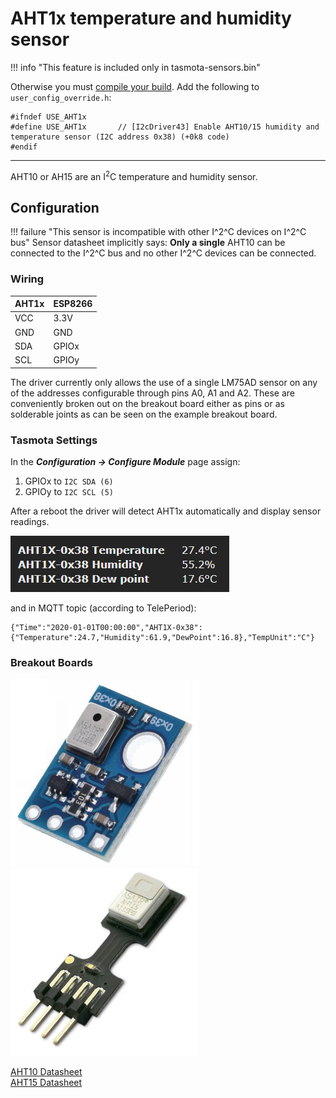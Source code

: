 # AHT1x temperature and humidity sensor
!!! info "This feature is included only in tasmota-sensors.bin" 

Otherwise you must [compile your build](Compile-your-build). Add the following to `user_config_override.h`:
```
#ifndef USE_AHT1x
#define USE_AHT1x       // [I2cDriver43] Enable AHT10/15 humidity and temperature sensor (I2C address 0x38) (+0k8 code)
#endif
```
----

AHT10 or AH15 are an I<sup>2</sup>C temperature and humidity sensor.

## Configuration

!!! failure "This sensor is incompatible with other I^2^C devices on I^2^C bus"
    Sensor datasheet implicitly says:
    **Only a single** AHT10 can be connected to the I^2^C bus and no other I^2^C devices can be connected.

### Wiring
| AHT1x   | ESP8266 |
|---|---|
|VCC   |3.3V
|GND   |GND   
|SDA   | GPIOx
|SCL   | GPIOy

The driver currently only allows the use of a single LM75AD sensor on any of the addresses configurable through pins A0, A1 and A2. These are conveniently broken out on the breakout board either as pins or as solderable joints as can be seen on the example breakout board.

### Tasmota Settings 
In the **_Configuration -> Configure Module_** page assign:

1. GPIOx to `I2C SDA (6)`
2. GPIOy to `I2C SCL (5)`

After a reboot the driver will detect AHT1x automatically and display sensor readings.

![webUI readout](_media/peripherals/aht1x-readout.jpg)

and in MQTT topic (according to TelePeriod):    
```
{"Time":"2020-01-01T00:00:00","AHT1X-0x38":{"Temperature":24.7,"Humidity":61.9,"DewPoint":16.8},"TempUnit":"C"}
```


### Breakout Boards

![AHT10](_media/peripherals/AHT10.jpg)![AHT15](_media/peripherals/AHT15.jpg)

[AHT10 Datasheet](https://server4.eca.ir/eshop/AHT10/Aosong_AHT10_en_draft_0c.pdf)    
[AHT15 Datasheet](https://wiki.liutyi.info/download/attachments/35291280/Aosong_AHT15_en_draft_0.pdf?version=1&modificationDate=1563622682730&api=v2)
